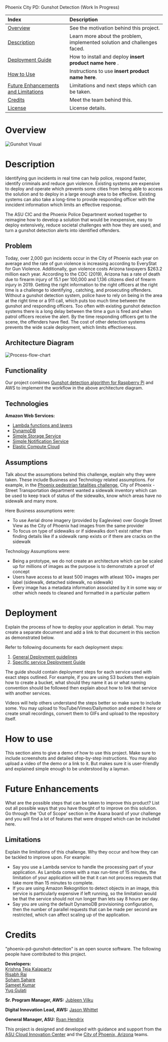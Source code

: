 Phoenix City PD: Gunshot Detection (Work In Progress)

|Index| Description|
|:----------------|:-----------|
| [Overview](#overview)         |     See the motivation behind this project.    | 
| [Description](#description)         |     Learn more about the problem, implemented solution and challenges faced.    | 
| [Deployment Guide](#deployment)         |    How to install and deploy __insert product name here__ . |
| [How to Use](#how-to-use)       |     Instructions to use __insert product name here__.   |
| [Future Enhancements and Limitations](#future-enhancements)       |     Limitations and next steps which can be taken.   |
| [Credits](#credits)      |     Meet the team behind this.     |
| [License](#license)      |     License details.     |

# Overview
![Gunshot Visual](./images/gunshot-visual.png)

# Description

Identifying gun incidents in real time can help police, respond faster, identify criminals and reduce gun violence. Existing systems are expensive to deploy and operate which prevents some cities from being able to access the solution and to deploy in a large enough area to be effective. Existing systems can also take a long-time to provide responding officer with the inncident information which limits an effective response. 

The ASU CIC and the Phoenix Police Department worked together to reimagine how to develop a solution that would be inexpensive, easy to deploy extensively, reduce societal challenges with how they are used, and turn a gunshot detection alerts into identified offenders.  

## Problem
Today, over 2,000 gun incidents occur in the City of Phoenix each year on average and the rate of gun violence is increasing according to EveryStat for Gun Violence. Additionally,  gun violence costs Arizona taxpayers $263.2 million each year. According to the CDC (2019), Arizona has a rate of death due to firearm injury of 15.1 per 100,000 and 1,136 citizens died of firearm injury in 2019. Getting the right information to the right officers at the right time is a challenge to identifying , catching, and prosecuting offenders. Without a gunshot detection system, police have to rely on being in the area at the right time or a 911 call, which puts too much time between the gunshot and responding officers. Too often with existing gunshot detection systems there is a long delay between the time a gun is fired and when patrol officers receive the alert. By the time responding officers get to the scene, the offenders have fled. The cost of other detection systems prevents the wide scale deployment, which limits effectiveness.

## Architecture Diagram
![Process-flow-chart](./images/architecture-diagram.png)

## Functionality 
Our project combines [Gunshot detection algorithm for Raspberry Pi](https://github.com/gabemagee/gunshot_detection) and AWS to implement the workflow in the above architecture diagram.

## Technologies

**Amazon Web Services:**
- [Lambda functions and layers](https://aws.amazon.com/lambda/)
- [DynamoDB](https://aws.amazon.com/dynamodb/)
- [Simple Storage Service](https://aws.amazon.com/s3/)
- [Simple Notification Service](https://aws.amazon.com/sns)
- [Elastic Compute Cloud](https://aws.amazon.com/ec2/)


## Assumptions
Talk about the assumptions behind this challenge, explain why they were taken. These include Business and Technology related assumptions.
For example, in the [Phoenix pedestrian fatalities challenge](https://smartchallenges.asu.edu/curbphx-sidewalk-inventory), City of Phoenix - Street Transportation department wanted a sidewalk inventory which can be used to keep track of status of the sidewalks, know which areas have no sidewalk and many more. 

Here Business assumptions were:
- To use Aerial drone imagery (provided by Eagleview) over Google Street View as the City of Phoenix had images from the same provider
- To focus on type of sidewalks or if sidewalks don't exist rather than finding details like if a sidewalk ramp exists or if there are cracks on the sidewalk

Technology Assumptions were:
- Being a prototype, we do not create an architecture which can be scaled up for millions of images as the purpose is to demonstrate a proof of concept
- Users have access to at least 500 images with atleast 100+ images per label (sidewalk, detached sidewalk, no sidewalk)
- Every image has a metadata information associated by it in some way or other which needs to cleaned and formatted in a particular pattern


# Deployment

Explain the process of how to deploy your application in detail. You may create a separate document and add a link to that document in this section as demonstrated below.

Refer to following documents for each deployment steps:
1. [General Deployment guidelines](./docs/deployment.md)
2. [Specific service Deployment Guide](./docs/rekognition.md)

The guide should contain deployment steps for each service used with exact steps outlined. For example, if you are using S3 buckets then explain how to create a bucket, what should they name it as or what naming convention should be followed then explain about how to link that service with another services.

Videos will help others understand the steps better so make sure to include some. You may upload to YouTube/Vimeo/Dailymotion and embed it here or create small recordings, convert them to GIFs and upload to the repository itself. 

# How to use
This section aims to give a demo of how to use this project. Make sure to include screenshots and detailed step-by-step instructions. You may also upload a video of the demo or a link to it. But makes sure it is user-friendly and explained simple enough to be understood by a layman.

# Future Enhancements
What are the possible steps that can be taken to improve this product? List out all possible ways that you have thought of to improve on this solution. Go through the 'Out of Scope' section in the Asana board of your challenge and you will find a lot of features that were dropped which can be included here.

## Limitations
Explain the limitations of this challenge. Why they occur and how they can be tackled to improve upon.
For example:
 - Say you use a Lambda service to handle the processing part of your application. As Lambda comes with a max run-time of 15 minutes, the limitation of your application will be that it can not process requests that take more than 15 minutes to complete.
 - If you are using Amazon Rekognition to detect objects in an image, this service is particularly expensive if left running, so the limitation would be that the service should not run longer than lets say 8 hours per day. 
 - Say you are using the default DynamoDB provisioning configuration, then the number of parallel requests that can be made per second are restricted, which can affect scaling up of the application. 


# Credits

"phoenix-pd-gunshot-detection" is an open source software. The following people have contributed to this project.

**Developers:**  
[Krishna Teja Kalaparty](https://www.linkedin.com/in/krishna-teja-kalaparty-a073b5195/)  
[Risabh Raj](https://www.linkedin.com/in/risabh-raj/)  
[Soham Sahare](https://www.linkedin.com/in/sohamsahare11/)  
[Sameet Kumar](https://www.linkedin.com/in/sameethkrishna/)  
[Yug Gulati](https://www.linkedin.com/in/yug-gulati/)  

**Sr. Program Manager, AWS:**  [Jubleen Vilku](https://www.linkedin.com/in/jubleen-vilku/)

**Digital Innovation Lead, AWS:** [Jason Whittet](https://www.linkedin.com/in/jasonwhittet/)

**General Manager, ASU:** [Ryan Hendrix](https://www.linkedin.com/in/ryanahendrix/)


This project is designed and developed with guidance and support from the [ASU Cloud Innovation Center](https://smartchallenges.asu.edu/) and the [City of Phoenix, Arizona](https://www.phoenix.gov/streets/) teams. 